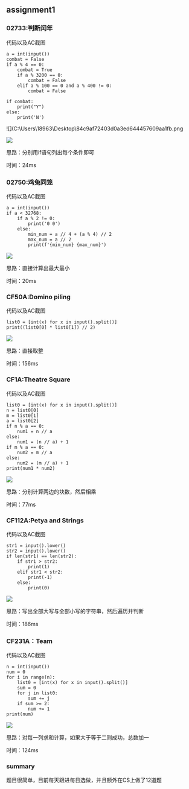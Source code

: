 ## assignment1

### 02733:判断闰年

代码以及AC截图

```
a = int(input())
combat = False
if a % 4 == 0:
    combat = True
    if a % 3200 == 0:
        combat = False
    elif a % 100 == 0 and a % 400 != 0:
        combat = False

if combat:
    print("Y")
else:
    print('N')
```

![](C:\Users\18963\Desktop\84c9af72403d0a3ed644457609aa1fb.png

![](C:\Users\18963\Desktop\798820ca316d1141c4ab4b81bc7c23a.png)

思路：分别用if语句列出每个条件即可

时间：24ms



 ### 02750:鸡兔同笼

代码以及AC截图

```
a = int(input())
if a < 32768:
    if a % 2 != 0:
        print('0 0')
    else:
        min_num = a // 4 + (a % 4) // 2
        max_num = a // 2
        print(f'{min_num} {max_num}')
```



![](C:\Users\18963\Desktop\347144b05114a63849685121db79fec.png)

思路：直接计算出最大最小

时间：20ms



### CF50A:Domino piling

代码以及AC截图

```
list0 = [int(x) for x in input().split()]
print((list0[0] * list0[1]) // 2)
```



![](C:\Users\18963\Desktop\2555c21c0d8feb00d1d70edad361647.png)

思路：直接取整

时间：156ms



### CF1A:Theatre Square

代码以及AC截图

```
list0 = [int(x) for x in input().split()]
n = list0[0]
m = list0[1]
a = list0[2]
if n % a == 0:
    num1 = n // a
else:
    num1 = (n // a) + 1
if m % a == 0:
    num2 = m // a
else:
    num2 = (m // a) + 1
print(num1 * num2)
```



![](C:\Users\18963\Desktop\a4a34fecaea8da2b7d0a410a50e2a75.png)

思路：分别计算两边的块数，然后相乘

时间：77ms



### CF112A:Petya and Strings

代码以及AC截图

```
str1 = input().lower()
str2 = input().lower()
if len(str1) == len(str2):
    if str1 > str2:
        print(1)
    elif str1 < str2:
        print(-1)
    else:
        print(0)
```



![](C:\Users\18963\Desktop\6296c9c510c47976b0490a52176cd53.png)

思路：写出全部大写与全部小写的字符串，然后遍历并判断

时间：186ms



### CF231A：Team

代码以及AC截图

```
n = int(input())
num = 0
for i in range(n):
    list0 = [int(x) for x in input().split()]
    sum = 0
    for j in list0:
        sum += j
    if sum >= 2:
        num += 1
print(num)
```



![](C:\Users\18963\Desktop\ba0579b0e5e657b5a0e3cfed4444e31.png)

思路：对每一列求和计算，如果大于等于二则成功，总数加一

时间：124ms



### summary

题目很简单，目前每天跟进每日选做，并且额外在CS上做了12道题

